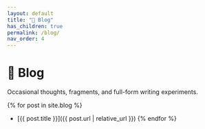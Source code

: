 ```yaml
---
layout: default
title: "📝 Blog"
has_children: true
permalink: /blog/
nav_order: 4
---
```


# 📝 Blog

Occasional thoughts, fragments, and full-form writing experiments.

{% for post in site.blog %}
- [{{ post.title }}]({{ post.url | relative_url }})
{% endfor %}

